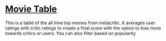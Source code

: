 # [Movie Table](https://the-movie-table.herokuapp.com/)
This is a table of the all time top movies from metacritic. It averages user ratings with critic ratings to create a final score with the option to bias more towards critics or users. You can also filter based on popularity
